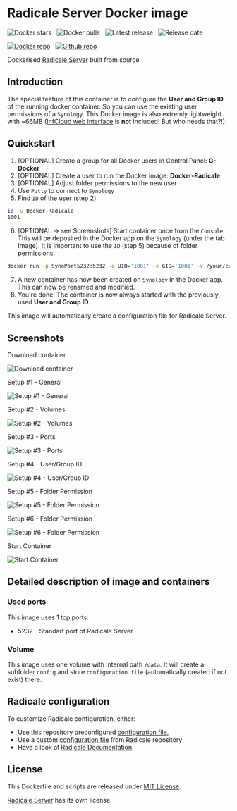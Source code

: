 # Radicale Server Docker image

![Docker stars](https://img.shields.io/docker/stars/djonasdev/synology-radicale-server.png "Docker stars")
&nbsp;
![Docker pulls](https://img.shields.io/docker/pulls/djonasdev/synology-radicale-server.png "Docker pulls")
&nbsp;
![Latest release](https://img.shields.io/github/release/dojo90/synology-docker-radicale-server.svg "Latest release")
&nbsp;
![Release date](https://img.shields.io/github/release-date/dojo90/synology-docker-radicale-server.svg "Release date")

[![Docker repo](https://github.com/dojo90/synology-docker-radicale-server/blob/master/images/docker.png?raw=true "Docker repo")](https://hub.docker.com/r/djonasdev/synology-radicale-server)
&nbsp;
[![Github repo](https://github.com/dojo90/synology-docker-radicale-server/blob/master/images/github.png?raw=true "Github repo")](https://github.com/dojo90/synology-docker-radicale-server)

Dockerised [Radicale Server](https://github.com/Kozea/Radicale) built from source

## Introduction
The special feature of this container is to configure the **User and Group ID** of the running docker container. So you can use the existing user permissions of a `Synology`. This Docker image is also extremly lightweight with ~66MB ([InfCloud web interface](https://github.com/Unrud/RadicaleInfCloud) is **not** included! But who needs that?!).

## Quickstart

1. [OPTIONAL] Create a group for all Docker users in Control Panel: **G-Docker**
2. [OPTIONAL] Create a user to run the Docker image: **Docker-Radicale**
3. [OPTIONAL] Adjust folder permissions to the new user
4. Use `Putty` to connect to `Synology`
5. Find `ID` of the user (step 2)
```bash
id -u Docker-Radicale
1001
```
6. [OPTIONAL -> see Screenshots] Start container once from the `Console`. This will be deposited in the Docker app on the `Synology` (under the tab Image). It is important to use the `ID` (step 5) because of folder permissions.

```bash
docker run -p SynoPort5232:5232 -e UID='1001' -e GID='1001' -v /your/custom/path/on/Synology:/data/ djonasdev/synology-radicale-server
```
7. A new container has now been created on `Synology` in the Docker app. This can now be renamed and modified.
8. You're done! The container is now always started with the previously used **User and Group ID**.


This image will automatically create a configuration file for
 Radicale Server.
 
## Screenshots

Download container

![Download container](https://raw.githubusercontent.com/dojo90/synology-docker-radicale-server/master/screenshots/1.png "Download container")

Setup #1 - General

![Setup #1 - General](https://raw.githubusercontent.com/dojo90/synology-docker-radicale-server/master/screenshots/2.png "Setup #1 - General")

Setup #2 - Volumes

![Setup #2 - Volumes](https://raw.githubusercontent.com/dojo90/synology-docker-radicale-server/master/screenshots/3.png "Setup #2 - Volumes")

Setup #3 - Ports

![Setup #3 - Ports](https://raw.githubusercontent.com/dojo90/synology-docker-radicale-server/master/screenshots/4.png "Setup #3 - Ports")

Setup #4 - User/Group ID

![Setup #4 - User/Group ID](https://raw.githubusercontent.com/dojo90/synology-docker-radicale-server/master/screenshots/5.png "Setup #4 - User/Group ID")

Setup #5 - Folder Permission

![Setup #5 - Folder Permission](https://raw.githubusercontent.com/dojo90/synology-docker-radicale-server/master/screenshots/6.png "Setup #5 - Folder Permission")

Setup #6 - Folder Permission

![Setup #6 - Folder Permission](https://raw.githubusercontent.com/dojo90/synology-docker-radicale-server/master/screenshots/7.png "Setup #6 - Folder Permission")

Start Container

![Start Container](https://raw.githubusercontent.com/dojo90/synology-docker-radicale-server/master/screenshots/8.png "Start Container")

## Detailed description of image and containers

### Used ports

This image uses 1 tcp ports:
* 5232 - Standart port of Radicale Server 

### Volume
This image uses one volume with internal path `/data`. It will create a subfolder `config` and store `configuration file` (automatically created if not exist) there.

## Radicale configuration

To customize Radicale configuration, either: 
* Use this repository preconfigured [configuration file](docker/radicale.ini),
* Use a custom [configuration file](https://raw.githubusercontent.com/Kozea/Radicale/master/config) from Radicale repository
* Have a look at [Radicale Documentation](http://radicale.org/configuration/)

## License

This Dockerfile and scripts are released under [MIT License](https://github.com/dojo90/synology-docker-mozilla-syncserver/blob/master/LICENSE).

[Radicale Server](https://github.com/Kozea/Radicale) has its own license.